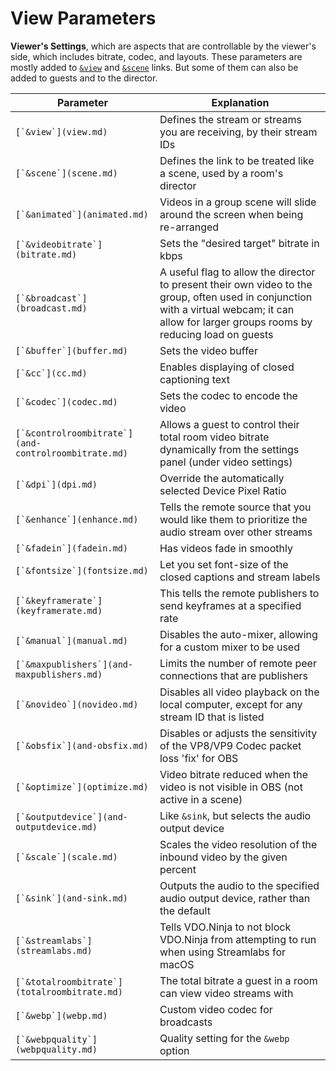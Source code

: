 # View Parameters

**Viewer's Settings**, which are aspects that are controllable by the viewer's side, which includes bitrate, codec, and layouts. These parameters are mostly added to [`&view`](view.md) and [`&scene`](scene.md) links. But some of them can also be added to guests and to the director.

| Parameter                                              | Explanation                                                                                                                                                                                   |
| ------------------------------------------------------ | --------------------------------------------------------------------------------------------------------------------------------------------------------------------------------------------- |
| ``[`&view`](view.md)``                                 | Defines the stream or streams you are receiving, by their stream IDs                                                                                                                          |
| ``[`&scene`](scene.md)``                               | Defines the link to be treated like a scene, used by a room's director                                                                                                                        |
| ``[`&animated`](animated.md)``                         | Videos in a group scene will slide around the screen when being re-arranged                                                                                                                   |
| ``[`&videobitrate`](bitrate.md)``                      | Sets the "desired target" bitrate in kbps                                                                                                                                                     |
| ``[`&broadcast`](broadcast.md)``                       | A useful flag to allow the director to present their own video to the group, often used in conjunction with a virtual webcam; it can allow for larger groups rooms by reducing load on guests |
| ``[`&buffer`](buffer.md)``                             | Sets the video buffer                                                                                                                                                                         |
| ``[`&cc`](cc.md)``                                     | Enables displaying of closed captioning text                                                                                                                                                  |
| ``[`&codec`](codec.md)``                               | Sets the codec to encode the video                                                                                                                                                            |
| ``[`&controlroombitrate`](and-controlroombitrate.md)`` | Allows a guest to control their total room video bitrate dynamically from the settings panel (under video settings)                                                                           |
| ``[`&dpi`](dpi.md)``                                   | Override the automatically selected Device Pixel Ratio                                                                                                                                        |
| ``[`&enhance`](enhance.md)``                           | Tells the remote source that you would like them to prioritize the audio stream over other streams                                                                                            |
| ``[`&fadein`](fadein.md)``                             | Has videos fade in smoothly                                                                                                                                                                   |
| ``[`&fontsize`](fontsize.md)``                         | Let you set font-size of the closed captions and stream labels                                                                                                                                |
| ``[`&keyframerate`](keyframerate.md)``                 | This tells the remote publishers to send keyframes at a specified rate                                                                                                                        |
| ``[`&manual`](manual.md)``                             | Disables the auto-mixer, allowing for a custom mixer to be used                                                                                                                               |
| ``[`&maxpublishers`](and-maxpublishers.md)``           | Limits the number of remote peer connections that are publishers                                                                                                                              |
| ``[`&novideo`](novideo.md)``                           | Disables all video playback on the local computer, except for any stream ID that is listed                                                                                                    |
| ``[`&obsfix`](and-obsfix.md)``                         | Disables or adjusts the sensitivity of the VP8/VP9 Codec packet loss 'fix' for OBS                                                                                                            |
| ``[`&optimize`](optimize.md)``                         | Video bitrate reduced when the video is not visible in OBS (not active in a scene)                                                                                                            |
| ``[`&outputdevice`](and-outputdevice.md)``             | Like `&sink`, but selects the audio output device                                                                                                                                             |
| ``[`&scale`](scale.md)``                               | Scales the video resolution of the inbound video by the given percent                                                                                                                         |
| ``[`&sink`](and-sink.md)``                             | Outputs the audio to the specified audio output device, rather than the default                                                                                                               |
| ``[`&streamlabs`](streamlabs.md)``                     | Tells VDO.Ninja to not block VDO.Ninja from attempting to run when using Streamlabs for macOS                                                                                                 |
| ``[`&totalroombitrate`](totalroombitrate.md)``         | The total bitrate a guest in a room can view video streams with                                                                                                                               |
| ``[`&webp`](webp.md)``                                 | Custom video codec for broadcasts                                                                                                                                                             |
| ``[`&webpquality`](webpquality.md)``                   | Quality setting for the `&webp` option                                                                                                                                                        |
